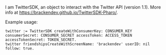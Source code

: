I am TwitterSDK, an object to interact with the Twitter API (version 1.1). More info at <https://brackendev.github.io/TwitterSDK-Pharo/>.

Example usage:

	twitter := TwitterSDK createWithConsumerKey: CONSUMER_KEY consumerSecret: CONSUMER_SECRET accessToken: ACCESS_TOKEN accessTokenSecret: TOKEN_SECRET.
	twitter friendshipsCreateWithScreenName: 'brackendev' userID: nil follow: true.
